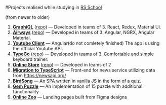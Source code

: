 #Projects realised while studying in [RS School](https://rollingscopes.com/)

(from newer to older)
1. **[GraphiQL](https://dashing-duckanoo-9769dd.netlify.app)** ([repo](https://github.com/AnnaFeona/graphiql-app)) — Developed in teams of 3. React, Redux, Material Ui.
2. **[Airways](https://sensational-naiad-cfc957.netlify.app/)** ([repo](https://github.com/AnnaFeona/rs-airways)) — Developed in teams of 3. Angular, NGRX, Angular Material.
3. **[Youtube Client](https://rolling-scopes-school.github.io/annafeona-ANGULAR2023Q1/)** — Angular(do not comletely finished) The app is using the official Youtube API.
4. **[TypeGo](https://kovalevn89.github.io/rs-clone/typego/)** ([repo](https://github.com/AnnaFeona/rs-clone)) — Developed in teams of 3. Comfortable and simple keyboard trainer.
5. **[Online Store](https://big-typical-hallway.glitch.me/)** ([repo](https://github.com/AnnaFeona/rs-online-store)) — Developed in teams of 2
6. **[Migration to TypeScript](https://rolling-scopes-school.github.io/annafeona-JSFE2022Q3/migration-news-js/)** — Front-end for news service utilizing data from https://newsapi.org/
7. **[BirdSong](https://rolling-scopes-school.github.io/annafeona-JSFE2022Q3/song-bird/)** — An SPA written in vanilla JS in the form of a quiz.
8. **[Gem Puzzle](https://rolling-scopes-school.github.io/annafeona-JSFE2022Q3/gem-puzzle/)** — An implementation of 15 puzzle with additional functionality
9. **[Online Zoo](https://rolling-scopes-school.github.io/annafeona-JSFE2022Q3/online-zoo/pages/main/index.html)** — Landing pages built from Figma designs
